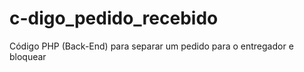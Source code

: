 # c-digo_pedido_recebido
Código PHP (Back-End) para separar um pedido para o entregador e bloquear 
